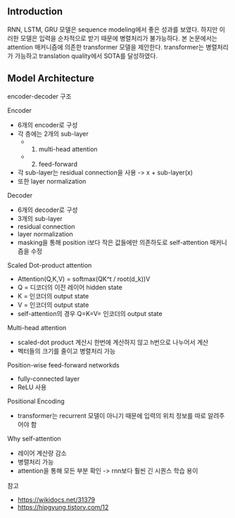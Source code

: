 ## Introduction

RNN, LSTM, GRU 모델은 sequence modeling에서 좋은 성과를 보였다.
하지만 이러한 모델은 입력을 순차적으로 받기 때문에 병렬처리가 불가능하다.
본 논문에서는 attention 매커니즘에 의존한 transformer 모델을 제안한다.
transformer는 병렬처리가 가능하고 translation quality에서 SOTA를 달성하였다. 

## Model Architecture

encoder-decoder 구조

Encoder
- 6개의 encoder로 구성
- 각 층에는 2개의 sub-layer
  - 1) multi-head attention
  - 2) feed-forward
- 각 sub-layer는 residual connection을 사용 -> x + sub-layer(x)
- 또한 layer normalization

Decoder
- 6개의 decoder로 구성
- 3개의 sub-layer
- residual connection
- layer normalization
- masking을 통해 position i보다 작은 값들에만 의존하도로 self-attention 매커니즘을 수정

Scaled Dot-product attention
- Attention(Q,K,V) = softmax(QK^t / root(d_k))V
- Q = 디코더의 이전 레이어 hidden state
- K = 인코더의 output state
- V = 인코더의 output state
- self-attention의 경우 Q=K=V= 인코더의 output state

Multi-head attention
- scaled-dot product 계산시 한번에 계산하지 않고 h번으로 나누어서 계산
- 벡터들의 크기를 줄이고 병렬처리 가능

Position-wise feed-forward networkds
- fully-connected layer
- ReLU 사용

Positional Encoding
- transformer는 recurrent 모델이 아니기 때문에 입력의 위치 정보를 따로 알려주어야 함

Why self-attention
- 레이어 계산량 감소
- 병렬처리 가능
- attention을 통해 모든 부분 확인 -> rnn보다 훨씬 긴 시퀀스 학습 용이


참고
- https://wikidocs.net/31379
- https://hipgyung.tistory.com/12
